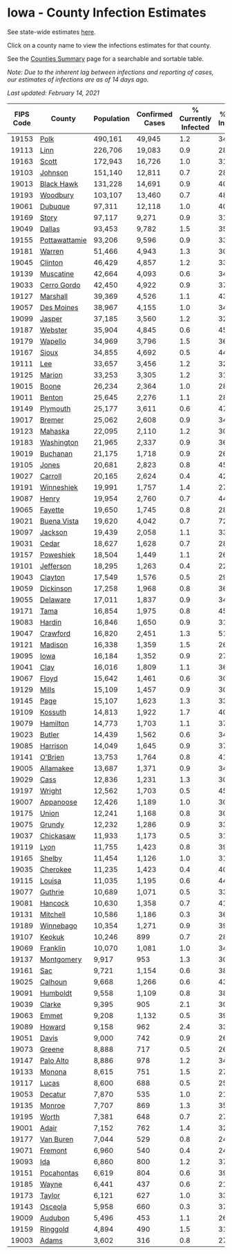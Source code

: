 # Iowa - County Infection Estimates

See state-wide estimates [here](/infections/us-ia).

Click on a county name to view the infections estimates for that county.

See the [Counties Summary](/infections/summary-counties) page for a searchable and sortable table.

*Note: Due to the inherent lag between infections and reporting of cases, our estimates of infections are as of 14 days ago.*

*Last updated: February 14, 2021*

|   FIPS Code |                         County |   Population |   Confirmed Cases |   % Currently Infected |   % Total Infected |
|-------------|--------------------------------|--------------|-------------------|------------------------|--------------------|
|       19153 |                   [Polk](polk) |      490,161 |            49,945 |                    1.2 |               34.3 |
|       19113 |                   [Linn](linn) |      226,706 |            19,083 |                    0.9 |               28.4 |
|       19163 |                 [Scott](scott) |      172,943 |            16,726 |                    1.0 |               31.4 |
|       19103 |             [Johnson](johnson) |      151,140 |            12,811 |                    0.7 |               28.9 |
|       19013 |       [Black Hawk](black-hawk) |      131,228 |            14,691 |                    0.9 |               40.1 |
|       19193 |           [Woodbury](woodbury) |      103,107 |            13,460 |                    0.7 |               48.1 |
|       19061 |             [Dubuque](dubuque) |       97,311 |            12,118 |                    1.0 |               40.6 |
|       19169 |                 [Story](story) |       97,117 |             9,271 |                    0.9 |               31.1 |
|       19049 |               [Dallas](dallas) |       93,453 |             9,782 |                    1.5 |               35.7 |
|       19155 | [Pottawattamie](pottawattamie) |       93,206 |             9,596 |                    0.9 |               33.2 |
|       19181 |               [Warren](warren) |       51,466 |             4,943 |                    1.3 |               30.6 |
|       19045 |             [Clinton](clinton) |       46,429 |             4,857 |                    1.2 |               33.8 |
|       19139 |         [Muscatine](muscatine) |       42,664 |             4,093 |                    0.6 |               34.7 |
|       19033 |     [Cerro Gordo](cerro-gordo) |       42,450 |             4,922 |                    0.9 |               37.6 |
|       19127 |           [Marshall](marshall) |       39,369 |             4,526 |                    1.1 |               43.8 |
|       19057 |       [Des Moines](des-moines) |       38,967 |             4,155 |                    1.0 |               34.2 |
|       19099 |               [Jasper](jasper) |       37,185 |             3,560 |                    1.2 |               32.1 |
|       19187 |             [Webster](webster) |       35,904 |             4,845 |                    0.6 |               45.0 |
|       19179 |             [Wapello](wapello) |       34,969 |             3,796 |                    1.5 |               36.9 |
|       19167 |                 [Sioux](sioux) |       34,855 |             4,692 |                    0.5 |               44.3 |
|       19111 |                     [Lee](lee) |       33,657 |             3,456 |                    1.2 |               32.7 |
|       19125 |               [Marion](marion) |       33,253 |             3,305 |                    1.2 |               31.5 |
|       19015 |                 [Boone](boone) |       26,234 |             2,364 |                    1.0 |               28.7 |
|       19011 |               [Benton](benton) |       25,645 |             2,276 |                    1.1 |               28.9 |
|       19149 |           [Plymouth](plymouth) |       25,177 |             3,611 |                    0.6 |               47.3 |
|       19017 |               [Bremer](bremer) |       25,062 |             2,608 |                    0.9 |               34.4 |
|       19123 |             [Mahaska](mahaska) |       22,095 |             2,110 |                    1.2 |               30.6 |
|       19183 |       [Washington](washington) |       21,965 |             2,337 |                    0.9 |               36.3 |
|       19019 |           [Buchanan](buchanan) |       21,175 |             1,718 |                    0.9 |               26.1 |
|       19105 |                 [Jones](jones) |       20,681 |             2,823 |                    0.8 |               45.5 |
|       19027 |             [Carroll](carroll) |       20,165 |             2,624 |                    0.4 |               42.0 |
|       19191 |       [Winneshiek](winneshiek) |       19,991 |             1,757 |                    1.4 |               27.6 |
|       19087 |                 [Henry](henry) |       19,954 |             2,760 |                    0.7 |               44.7 |
|       19065 |             [Fayette](fayette) |       19,650 |             1,745 |                    0.8 |               28.4 |
|       19021 |     [Buena Vista](buena-vista) |       19,620 |             4,042 |                    0.7 |               72.0 |
|       19097 |             [Jackson](jackson) |       19,439 |             2,058 |                    1.1 |               33.9 |
|       19031 |                 [Cedar](cedar) |       18,627 |             1,628 |                    0.7 |               28.5 |
|       19157 |         [Poweshiek](poweshiek) |       18,504 |             1,449 |                    1.1 |               26.4 |
|       19101 |         [Jefferson](jefferson) |       18,295 |             1,263 |                    0.4 |               22.0 |
|       19043 |             [Clayton](clayton) |       17,549 |             1,576 |                    0.5 |               29.3 |
|       19059 |         [Dickinson](dickinson) |       17,258 |             1,968 |                    0.8 |               36.7 |
|       19055 |           [Delaware](delaware) |       17,011 |             1,837 |                    0.9 |               34.7 |
|       19171 |                   [Tama](tama) |       16,854 |             1,975 |                    0.8 |               45.1 |
|       19083 |               [Hardin](hardin) |       16,846 |             1,650 |                    0.9 |               31.7 |
|       19047 |           [Crawford](crawford) |       16,820 |             2,451 |                    1.3 |               51.5 |
|       19121 |             [Madison](madison) |       16,338 |             1,359 |                    1.5 |               26.1 |
|       19095 |                   [Iowa](iowa) |       16,184 |             1,352 |                    0.9 |               27.1 |
|       19041 |                   [Clay](clay) |       16,016 |             1,809 |                    1.1 |               36.1 |
|       19067 |                 [Floyd](floyd) |       15,642 |             1,461 |                    0.6 |               30.2 |
|       19129 |                 [Mills](mills) |       15,109 |             1,457 |                    0.9 |               30.9 |
|       19145 |                   [Page](page) |       15,107 |             1,623 |                    1.3 |               33.6 |
|       19109 |             [Kossuth](kossuth) |       14,813 |             1,922 |                    1.7 |               40.6 |
|       19079 |           [Hamilton](hamilton) |       14,773 |             1,703 |                    1.1 |               37.4 |
|       19023 |               [Butler](butler) |       14,439 |             1,562 |                    0.6 |               34.9 |
|       19085 |           [Harrison](harrison) |       14,049 |             1,645 |                    0.9 |               37.3 |
|       19141 |             [O'Brien](o'brien) |       13,753 |             1,764 |                    0.8 |               41.5 |
|       19005 |         [Allamakee](allamakee) |       13,687 |             1,371 |                    0.9 |               34.5 |
|       19029 |                   [Cass](cass) |       12,836 |             1,231 |                    1.3 |               30.2 |
|       19197 |               [Wright](wright) |       12,562 |             1,703 |                    0.5 |               45.5 |
|       19007 |         [Appanoose](appanoose) |       12,426 |             1,189 |                    1.0 |               30.7 |
|       19175 |                 [Union](union) |       12,241 |             1,168 |                    0.8 |               30.6 |
|       19075 |               [Grundy](grundy) |       12,232 |             1,286 |                    0.9 |               33.8 |
|       19037 |         [Chickasaw](chickasaw) |       11,933 |             1,173 |                    0.5 |               31.6 |
|       19119 |                   [Lyon](lyon) |       11,755 |             1,423 |                    0.8 |               39.0 |
|       19165 |               [Shelby](shelby) |       11,454 |             1,126 |                    1.0 |               31.9 |
|       19035 |           [Cherokee](cherokee) |       11,235 |             1,423 |                    0.4 |               40.6 |
|       19115 |               [Louisa](louisa) |       11,035 |             1,195 |                    0.6 |               44.8 |
|       19077 |             [Guthrie](guthrie) |       10,689 |             1,071 |                    0.5 |               33.1 |
|       19081 |             [Hancock](hancock) |       10,630 |             1,358 |                    0.7 |               41.2 |
|       19131 |           [Mitchell](mitchell) |       10,586 |             1,186 |                    0.3 |               36.2 |
|       19189 |         [Winnebago](winnebago) |       10,354 |             1,271 |                    0.9 |               39.3 |
|       19107 |               [Keokuk](keokuk) |       10,246 |               899 |                    0.7 |               28.3 |
|       19069 |           [Franklin](franklin) |       10,070 |             1,081 |                    1.0 |               34.9 |
|       19137 |       [Montgomery](montgomery) |        9,917 |               953 |                    1.3 |               30.0 |
|       19161 |                     [Sac](sac) |        9,721 |             1,154 |                    0.6 |               38.4 |
|       19025 |             [Calhoun](calhoun) |        9,668 |             1,266 |                    0.6 |               43.3 |
|       19091 |           [Humboldt](humboldt) |        9,558 |             1,109 |                    0.8 |               38.1 |
|       19039 |               [Clarke](clarke) |        9,395 |               905 |                    2.1 |               30.7 |
|       19063 |                 [Emmet](emmet) |        9,208 |             1,132 |                    0.5 |               39.5 |
|       19089 |               [Howard](howard) |        9,158 |               962 |                    2.4 |               33.2 |
|       19051 |                 [Davis](davis) |        9,000 |               742 |                    0.9 |               26.6 |
|       19073 |               [Greene](greene) |        8,888 |               717 |                    0.5 |               26.5 |
|       19147 |         [Palo Alto](palo-alto) |        8,886 |               978 |                    1.2 |               34.8 |
|       19133 |               [Monona](monona) |        8,615 |               751 |                    1.5 |               27.6 |
|       19117 |                 [Lucas](lucas) |        8,600 |               688 |                    0.5 |               25.1 |
|       19053 |             [Decatur](decatur) |        7,870 |               535 |                    1.0 |               21.3 |
|       19135 |               [Monroe](monroe) |        7,707 |               869 |                    1.3 |               35.7 |
|       19195 |                 [Worth](worth) |        7,381 |               648 |                    0.7 |               27.6 |
|       19001 |                 [Adair](adair) |        7,152 |               762 |                    1.4 |               32.9 |
|       19177 |         [Van Buren](van-buren) |        7,044 |               529 |                    0.8 |               24.6 |
|       19071 |             [Fremont](fremont) |        6,960 |               540 |                    0.4 |               24.7 |
|       19093 |                     [Ida](ida) |        6,860 |               800 |                    1.2 |               37.3 |
|       19151 |       [Pocahontas](pocahontas) |        6,619 |               804 |                    0.6 |               39.6 |
|       19185 |                 [Wayne](wayne) |        6,441 |               437 |                    0.6 |               21.8 |
|       19173 |               [Taylor](taylor) |        6,121 |               627 |                    1.0 |               33.7 |
|       19143 |             [Osceola](osceola) |        5,958 |               660 |                    0.3 |               37.0 |
|       19009 |             [Audubon](audubon) |        5,496 |               453 |                    1.1 |               26.4 |
|       19159 |           [Ringgold](ringgold) |        4,894 |               490 |                    1.5 |               31.0 |
|       19003 |                 [Adams](adams) |        3,602 |               316 |                    0.8 |               27.6 |